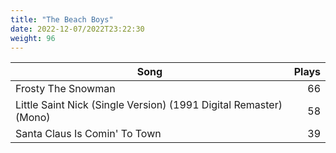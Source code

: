 ```yaml
---
title: "The Beach Boys"
date: 2022-12-07/2022T23:22:30
weight: 96
---
```




 Song | Plays 
----- | -----:
Frosty The Snowman | 66
Little Saint Nick (Single Version) (1991 Digital Remaster) (Mono) | 58
Santa Claus Is Comin' To Town | 39
